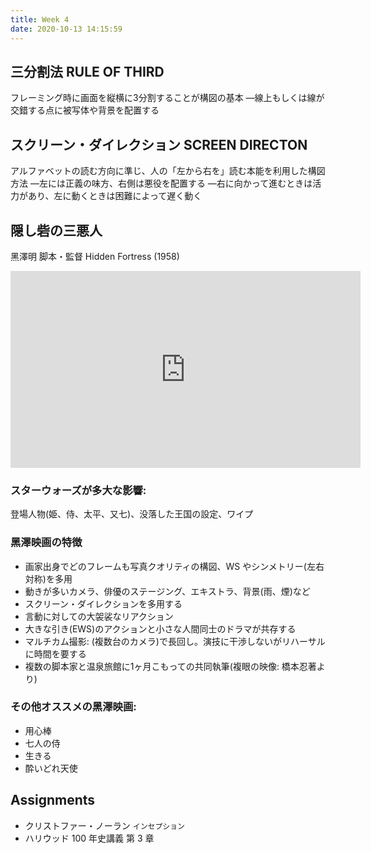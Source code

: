```yaml
---
title: Week 4
date: 2020-10-13 14:15:59
---
```


## 三分割法 RULE OF THIRD

フレーミング時に画面を縦横に3分割することが構図の基本 ―線上もしくは線が交錯する点に被写体や背景を配置する

## スクリーン・ダイレクション SCREEN DIRECTON

アルファベットの読む方向に準じ、人の「左から右を」読む本能を利用した構図方法 ―左には正義の味方、右側は悪役を配置する ―右に向かって進むときは活力があり、左に動くときは困難によって遅く動く

## 隠し砦の三悪人

 黑澤明 脚本・監督 Hidden Fortress (1958) 

<iframe width="560" height="315" src="https://www.youtube.com/embed/doaQC-S8de8" frameborder="0" allow="accelerometer; autoplay; clipboard-write; encrypted-media; gyroscope; picture-in-picture" allowfullscreen></iframe>

### スターウォーズが多大な影響:

登場人物(姫、侍、太平、又七)、没落した王国の設定、ワイプ 

### 黑澤映画の特徴

- 画家出身でどのフレームも写真クオリティの構図、WS やシンメトリー(左右対称)を多用 
- 動きが多いカメラ、俳優のステージング、エキストラ、背景(雨、煙)など 
- スクリーン・ダイレクションを多用する
- 言動に対しての大袈裟なリアクション
- 大きな引き(EWS)のアクションと小さな人間同士のドラマが共存する 
- マルチカム撮影: (複数台のカメラ)で⻑回し。演技に干渉しないがリハーサルに時間を要する
- 複数の脚本家と温泉旅館に1ヶ月こもっての共同執筆(複眼の映像: 橋本忍著より) 

### その他オススメの黑澤映画:

- 用心棒
- 七人の侍
- 生きる
- 酔いどれ天使

## Assignments

- クリストファー・ノーラン `インセプション`
- ハリウッド 100 年史講義 第 3 章
